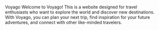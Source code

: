 Voyago
Welcome to Voyago! This is a website designed for travel enthusiasts who want to explore the world and discover new destinations. With Voyago, you can plan your next trip, find inspiration for your future adventures, and connect with other like-minded travelers.
